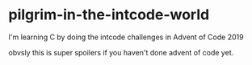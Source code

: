 # pilgrim-in-the-intcode-world
I'm learning C by doing the intcode challenges in Advent of Code 2019

obvsly this is super spoilers if you haven't done advent of code yet.